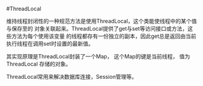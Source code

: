 #ThreadLocal

维持线程封闭性的一种规范方法是使用ThreadLocal，这个类能使线程中的某个值与保存至的
对象关联起来。ThreadLocal提供了get与set等访问接口或方法，这些方法为每个使用该变量
的线程都存有一份独立的副本，因此get总是返回由当前执行线程在调用set时设置的最新值。

其实现原理是ThreadLocal封装了一个Map， 这个Map的键是当前线程， 值为ThreadLocal
存储的对象。

ThreadLocal常用来解决数据库连接，Session管理等。